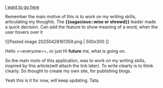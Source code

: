
[I want to go here](Welcome)

Remember the main motive of this is to work on my writing skills, articulating my thoughts.
The **{{sagacious::wise or shrewd}}** leader made a quick decision.
Can add the feature to show meaning of a word, when the user hovers over it

![[Pasted image 20250426161359.png | 500x300 ]]

Hello ==everyone==, or just Hi **future** me, what is going on.

So the main moto of this application, was to work on my writing skills, inspired by this article(will attach the link later). To write clearly is to think clearly. So thought to create my own site, for publishing blogs.

Yeah this is it for now, will keep updating. Tata.